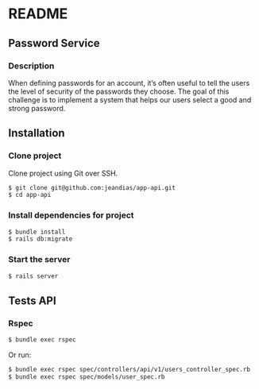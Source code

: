 # README
## Password Service
### Description
When defining passwords for an account, it’s often useful to tell the users the level of security of the passwords they choose.
The goal of this challenge is to implement a system that helps our users select a good and strong password.
## Installation
### Clone project
Clone project using Git over SSH.
```sh
$ git clone git@github.com:jeandias/app-api.git
$ cd app-api
```
### Install dependencies for project
```sh
$ bundle install
$ rails db:migrate
```
### Start the server
```sh
$ rails server
```
## Tests API
### Rspec
```sh
$ bundle exec rspec
```
Or run:
```sh
$ bundle exec rspec spec/controllers/api/v1/users_controller_spec.rb
$ bundle exec rspec spec/models/user_spec.rb
```
